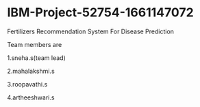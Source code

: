 # IBM-Project-52754-1661147072

Fertilizers Recommendation System For Disease Prediction

Team members are

1.sneha.s(team lead)

2.mahalakshmi.s

3.roopavathi.s

4.artheeshwari.s

